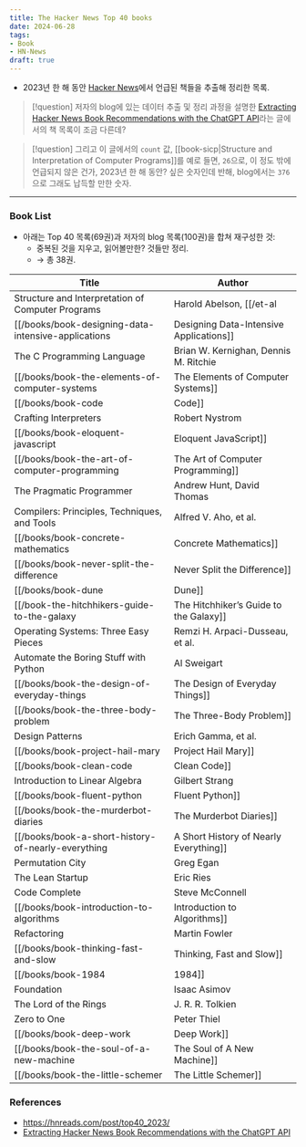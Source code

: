 ```yaml
---
title: The Hacker News Top 40 books
date: 2024-06-28
tags:
- Book
- HN-News
draft: true
---
```


- 2023년 한 해 동안 [Hacker News](https://news.ycombinator.com)에서 언급된 책들을 추출해 정리한 목록.

> [!question] 저자의 blog에 있는 데이터 추출 및 정리 과정을 설명한 [Extracting Hacker News Book Recommendations with the ChatGPT API](https://blog.reyem.dev/post/extracting_hn_book_recommendations_with_chatgpt_api/)라는 글에서의 책 목록이 조금 다른데?

> [!question] 그리고 이 글에서의 `count` 값, [[book-sicp|Structure and Interpretation of Computer Programs]]를 예로 들면,  `26`으로, 이 정도 밖에 언급되지 않은 건가, 2023년 한 해 동안? 싶은 숫자인데 반해, blog에서는 `376`으로 그래도 납득할 만한 숫자.


---
### Book List
- 아래는 Top 40 목록(69권)과 저자의 blog 목록(100권)을 합쳐 재구성한 것:
    - 중복된 것을 지우고, 읽어볼만한? 것들만 정리.
    - $\to$ 총 38권.

| Title | Author |
| --- | --- |
| Structure and Interpretation of Computer Programs | Harold Abelson, [[/et-al| et al.]] |
| [[/books/book-designing-data-intensive-applications|Designing Data-Intensive Applications]] | Martin Kleppmann |
| The C Programming Language | Brian W. Kernighan, Dennis M. Ritchie |
| [[/books/book-the-elements-of-computer-systems | The Elements of Computer Systems]] | Noam Nisan, et al. |
| [[/books/book-code|Code]] | Charles Petzold |
| Crafting Interpreters | Robert Nystrom |
| [[/books/book-eloquent-javascript|Eloquent JavaScript]] | Marijn Haverbeke |
| [[/books/book-the-art-of-computer-programming|The Art of Computer Programming]] | [[/person-donald-e-knuth | Donald E. Knuth]] |
| The Pragmatic Programmer | Andrew Hunt, David Thomas |
| Compilers: Principles, Techniques, and Tools | Alfred V. Aho, et al. |
| [[/books/book-concrete-mathematics|Concrete Mathematics]] | [[/person-donald-e-knuth|Donald E. Knuth]], et al. |
| [[/books/book-never-split-the-difference|Never Split the Difference]] | Chris Voss |
| [[/books/book-dune|Dune]] | Frank Herbert |
| [[/book-the-hitchhikers-guide-to-the-galaxy|The Hitchhiker’s Guide to the Galaxy]] | Douglas Adams |
| Operating Systems: Three Easy Pieces | Remzi H. Arpaci-Dusseau, et al. |
| Automate the Boring Stuff with Python | Al Sweigart |
| [[/books/book-the-design-of-everyday-things|The Design of Everyday Things]] | Don Norman |
| [[/books/book-the-three-body-problem|The Three-Body Problem]] | Cixin Liu |
| Design Patterns | Erich Gamma, et al. |
| [[/books/book-project-hail-mary|Project Hail Mary]] | Andy Weir |
| [[/books/book-clean-code|Clean Code]] | Robert C. Martin |
| Introduction to Linear Algebra | Gilbert Strang |
| [[/books/book-fluent-python|Fluent Python]] | Luciano Ramalho |
| [[/books/book-the-murderbot-diaries|The Murderbot Diaries]] | Martha Wells |
| [[/books/book-a-short-history-of-nearly-everything|A Short History of Nearly Everything]] | Bill Bryson |
| Permutation City | Greg Egan |
| The Lean Startup | Eric Ries |
| Code Complete | Steve McConnell |
| [[/books/book-introduction-to-algorithms|Introduction to Algorithms]] | Thomas H. Cormen, et al. |
| Refactoring | Martin Fowler |
| [[/books/book-thinking-fast-and-slow|Thinking, Fast and Slow]] | Daniel Kahneman |
| [[/books/book-1984|1984]] | George Orwell |
| Foundation | Isaac Asimov |
| The Lord of the Rings | J. R. R. Tolkien |
| Zero to One | Peter Thiel |
| [[/books/book-deep-work|Deep Work]] | Cal Newport |
| [[/books/book-the-soul-of-a-new-machine|The Soul of A New Machine]] | Tracy Kidder |
| [[/books/book-the-little-schemer|The Little Schemer]] | Daniel P. Friedman |


### References
- https://hnreads.com/post/top40_2023/
- [Extracting Hacker News Book Recommendations with the ChatGPT API](https://blog.reyem.dev/post/extracting_hn_book_recommendations_with_chatgpt_api/)